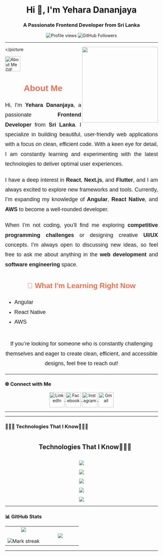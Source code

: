<div align="center">
  <h1>Hi 👋, I'm Yehara Dananjaya</h1>
  <h3>A Passionate Frontend Developer from Sri Lanka</h3>
  
  <img src="https://komarev.com/ghpvc/?username=lsydananjaya&label=Profile%20views&color=0e75b6&style=flat" alt="Profile views" />
  
  <img src="https://img.shields.io/github/followers/lsydananjaya?label=Followers&style=social" alt="GitHub Followers" />
</div>


---


<picture> <img align="right" src="https://github.com/7oSkaaa/7oSkaaa/blob/main/Images/Right_Side.gif?raw=true" width = 250px></picture

<picture>
  <img src="https://github.com/7oSkaaa/7oSkaaa/blob/main/Images/about_me.gif?raw=true" width="50px" alt="About Me GIF" />
</picture>

<h2 style="font-family: 'Russo One', sans-serif; font-size: 28px; color: #E76F51; font-weight: bold; text-align: center;">About Me</h2>

<p style="font-size: 18px; line-height: 1.8; font-family: 'Arial', sans-serif; text-align: justify; max-width: 800px; margin: 0 auto;">
  Hi, I'm <strong>Yehara Dananjaya</strong>, a passionate <strong>Frontend Developer</strong> from <strong>Sri Lanka</strong>. I specialize in building beautiful, user-friendly web applications with a focus on clean, efficient code. With a keen eye for detail, I am constantly learning and experimenting with the latest technologies to deliver optimal user experiences.
</p>

<p style="font-size: 18px; line-height: 1.8; font-family: 'Arial', sans-serif; text-align: justify; max-width: 800px; margin: 20px auto;">
  I have a deep interest in <strong>React</strong>, <strong>Next.js</strong>, and <strong>Flutter</strong>, and I am always excited to explore new frameworks and tools. Currently, I’m expanding my knowledge of <strong>Angular</strong>, <strong>React Native</strong>, and <strong>AWS</strong> to become a well-rounded developer.
</p>

<p style="font-size: 18px; line-height: 1.8; font-family: 'Arial', sans-serif; text-align: justify; max-width: 800px; margin: 20px auto;">
  When I’m not coding, you’ll find me exploring <strong>competitive programming challenges</strong> or designing creative <strong>UI/UX</strong> concepts. I’m always open to discussing new ideas, so feel free to ask me about anything in the <strong>web development</strong> and <strong>software engineering</strong> space.
</p>



<h3 style="font-family: 'Russo One', sans-serif; font-size: 24px; color: #E76F51; font-weight: bold; text-align: center; margin-top: 40px;">🚀 What I'm Learning Right Now</h3>

<ul style="font-size: 18px; font-family: 'Arial', sans-serif; line-height: 1.8; text-align: left; max-width: 800px; margin: 0 auto;">
  <li>Angular</li>
  <li>React Native</li>
  <li>AWS</li>
</ul>

<p style="font-size: 18px; line-height: 1.8; font-family: 'Arial', sans-serif; text-align: center; margin-top: 40px;">
  If you’re looking for someone who is constantly challenging themselves and eager to create clean, efficient, and accessible designs, feel free to reach out!
</p>






---

### 🌐 Connect with Me  
<!-- Social Media Links -->
<p align="center">
  <a href="https://linkedin.com/in/yehara-dananjaya" target="blank">
    <img align="center" src="https://user-images.githubusercontent.com/88904952/234979284-68c11d7f-1acc-4f0c-ac78-044e1037d7b0.png" alt="LinkedIn" height="50" width="50" />
  </a>
  <a href="https://fb.com/yehara dananjaya" target="blank">
    <img align="center" src="https://user-images.githubusercontent.com/88904952/234980676-61bfb021-ecc8-48f7-88e6-34c1b06c4a58.png" alt="Facebook" height="50" width="50" />
  </a>
  <a href="https://instagram.com/yehara_dananjaya" target="blank">
    <img align="center" src="https://user-images.githubusercontent.com/88904952/234981169-2dd1e58f-4b7e-468c-8213-034ba62156c3.png" alt="Instagram" height="50" width="50" />
  </a>
  <a href="mailto:yeharadananjaya@gmail.com" target="blank">
    <img align="center" src="https://upload.wikimedia.org/wikipedia/commons/4/42/Gmail_Icon.png" alt="Gmail" height="50" width="50" />
  </a>
</p>



---



---

### 🧑🏻‍💻 Technologies That I Know👨🏻‍💻  
<div id="user-content-toc">
  <ul align="center">
    <summary><h2 style="display: inline-block">Technologies That I Know👨🏻‍💻</h2></summary>
  </ul>
</div>

<!-- Frontend Technologies -->
<p align="center">
  <a href="https://skillicons.dev">
    <img src="https://skillicons.dev/icons?i=html,css,js,react,redux,nextjs,materialui,tailwind,angular,flutter" />
  </a>
</p>

<!-- Backend Technologies -->
<p align="center">
  <a href="https://skillicons.dev">
    <img src="https://skillicons.dev/icons?i=nodejs,express,python,java,mysql,mongodb,prisma" />
  </a>
</p>

<!-- Version Control & Collaboration -->
<p align="center">
  <a href="https://skillicons.dev">
    <img src="https://skillicons.dev/icons?i=git,github,discord" />
  </a>
</p>

<!-- DevOps & Tools -->
<p align="center">
  <a href="https://skillicons.dev">
    <img src="https://skillicons.dev/icons?i=docker,vscode,postman" />
  </a>
</p>

<!-- Design & UI/UX -->
<p align="center">
  <a href="https://skillicons.dev">
    <img src="https://skillicons.dev/icons?i=figma,photoshop" />
  </a>
</p>

---

### 📊 GitHub Stats  
<p align="center">
  <!--- stats (start) -->
<table align="center">
<tr border="none">
<td width="50%" align="center">
  
  <img  align="center"  src="https://github-readme-stats.vercel.app/api?username=LSYDananjaya&theme=dark&show_icons=true&count_private=true" />
  <br></br>
  <img  title="🔥 Get streak stats for your profile at git.io/streak-stats" alt="Mark streak" src="https://github-readme-streak-stats.herokuapp.com/?user=LSYDananjaya&theme=dark&hide_border=false" /> 
</td>

<td width="50%" align="center">

  <img  align="center"  src="https://github-readme-stats.anuraghazra1.vercel.app/api/top-langs/?username=LSYDananjaya&theme=dark&hide_border=false&no-bg=true&no-frame=true&langs_count=10"/>
  
  </td>
</tr>
</table>


<!--- stats (end) -->
---

